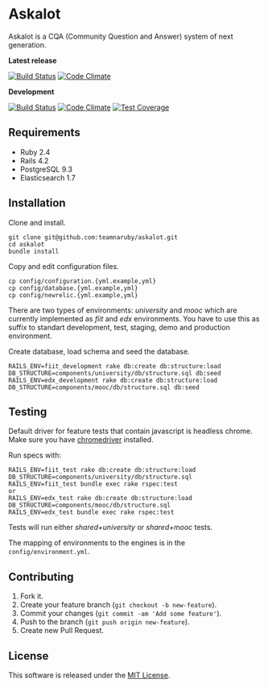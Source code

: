 # Askalot

Askalot is a CQA (Community Question and Answer) system of next generation.

**Latest release**

[![Build Status](https://travis-ci.com/isrba/askalot.svg?token=KiGHuQ2duxZsskaxboZE&branch=master)](https://travis-ci.com/isrba/askalot)  [![Code Climate](https://codeclimate.com/github/AskalotCQA/askalot/badges/gpa.svg)](https://codeclimate.com/github/AskalotCQA/askalot)

**Development**

[![Build Status](https://travis-ci.com/isrba/askalot.svg?token=KiGHuQ2duxZsskaxboZE&branch=development)](https://travis-ci.com/isrba/askalot)  [![Code Climate](https://codeclimate.com/repos/5710ad164c2a41314500449b/badges/f0124b8f7e331110e733/gpa.svg)](https://codeclimate.com/repos/5710ad164c2a41314500449b/feed)  [![Test Coverage](https://codeclimate.com/repos/5710ad164c2a41314500449b/badges/f0124b8f7e331110e733/coverage.svg)](https://codeclimate.com/repos/5710ad164c2a41314500449b/coverage)

## Requirements

* Ruby 2.4
* Rails 4.2
* PostgreSQL 9.3
* Elasticsearch 1.7

## Installation

Clone and install.

```
git clone git@github.com:teamnaruby/askalot.git
cd askalot
bundle install
```

Copy and edit configuration files.

```
cp config/configuration.{yml.example,yml}
cp config/database.{yml.example,yml}
cp config/newrelic.{yml.example,yml}
```

There are two types of environments: *university* and *mooc* which are currently implemented as *fiit* and *edx* environments.
You have to use this as suffix to standart development, test, staging, demo and production environment.

Create database, load schema and seed the database.

```
RAILS_ENV=fiit_development rake db:create db:structure:load DB_STRUCTURE=components/university/db/structure.sql db:seed
RAILS_ENV=edx_development rake db:create db:structure:load DB_STRUCTURE=components/mooc/db/structure.sql db:seed
```

## Testing

Default driver for feature tests that contain javascript is headless chrome. 
Make sure you have [chromedriver](https://sites.google.com/a/chromium.org/chromedriver/downloads) installed.

Run specs with:

```
RAILS_ENV=fiit_test rake db:create db:structure:load DB_STRUCTURE=components/university/db/structure.sql
RAILS_ENV=fiit_test bundle exec rake rspec:test
or
RAILS_ENV=edx_test rake db:create db:structure:load DB_STRUCTURE=components/mooc/db/structure.sql
RAILS_ENV=edx_test bundle exec rake rspec:test
```

Tests will run either *shared+university* or *shared+mooc* tests.

The mapping of environments to the engines is in the `config/environment.yml`.

## Contributing

1. Fork it.
2. Create your feature branch (`git checkout -b new-feature`).
3. Commit your changes (`git commit -am 'Add some feature'`).
4. Push to the branch (`git push origin new-feature`).
5. Create new Pull Request.

## License

This software is released under the [MIT License](LICENSE.md).
